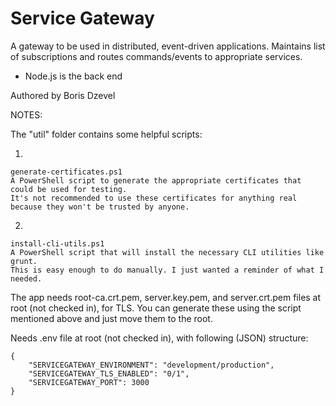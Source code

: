 Service Gateway
=====

A gateway to be used in distributed, event-driven applications. Maintains list of subscriptions and routes commands/events to appropriate services.

* Node.js is the back end

Authored by Boris Dzevel

NOTES:

The "util" folder contains some helpful scripts:

1)

	generate-certificates.ps1
	A PowerShell script to generate the appropriate certificates that could be used for testing.
	It's not recommended to use these certificates for anything real because they won't be trusted by anyone.
	
2)

	install-cli-utils.ps1
	A PowerShell script that will install the necessary CLI utilities like grunt.
	This is easy enough to do manually. I just wanted a reminder of what I needed.
	
The app needs root-ca.crt.pem, server.key.pem, and server.crt.pem files at root (not checked in), for TLS. You can generate these using the script mentioned above and just move them to the root.

Needs .env file at root (not checked in), with following (JSON) structure:

	{
		"SERVICEGATEWAY_ENVIRONMENT": "development/production",
		"SERVICEGATEWAY_TLS_ENABLED": "0/1",
		"SERVICEGATEWAY_PORT": 3000
	}
